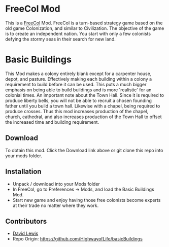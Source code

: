 # FreeCol Mod
This is a [FreeCol](http://www.freecol.org/) Mod. FreeCol is a turn-based strategy game based on the old game Colonization, and similar to Civilization. The objective of the game is to create an independent nation. You start with only a few colonists defying the stormy seas in their search for new land.

# Basic Buildings
This Mod makes a colony entirely blank except for a carpenter house, depot, and pasture. Effectively making each building within a colony a requirement to build before it can be used. This puts a much bigger emphasis on being able to build buildings and is more 'realistic' for an colonial times. An important note about the Town Hall. Since it is required to produce liberty bells, you will not be able to recruit a chosen founding father until you build a town hall. Likewise with a chapel, being required to produce crosses. Thus this mod increases production of the chapel, church, cathedral, and also increases production of the Town Hall to offset the increased time and building requirement.

## Download
To obtain this mod. Click the Download link above or git clone this repo into your mods folder.

## Installation
* Unpack / download into your Mods folder
* In FreeCol, go to Preferences -> Mods, and load the Basic Buildings Mod.
* Start new game and enjoy having those free colonists become experts at their trade no matter where they work.

## Contributors
* [David Lewis](https://github.com/HighwayofLife)
* Repo Origin: https://github.com/HighwayofLife/basicBuildings
